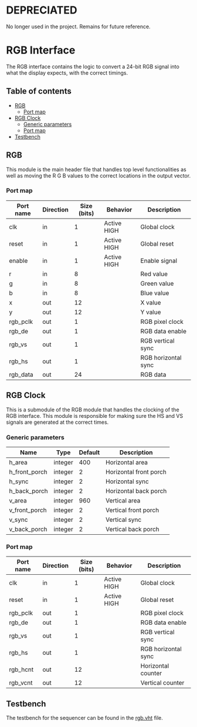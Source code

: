 # DEPRECIATED

No longer used in the project. Remains for future reference.

# RGB Interface
The RGB interface contains the logic to convert a 24-bit RGB signal into what the display expects, with the correct timings.

## Table of contents

- [RGB](#rgb)
    - [Port map](#port-map)
- [RGB Clock](#rgb-clock)
    - [Generic parameters](#generic-parameters)
    - [Port map](#port-map-1)
- [Testbench](#testbench)

## RGB
This module is the main header file that handles top level functionalities as well as moving the R G B values to the correct locations in the output vector.

### Port map

| Port name | Direction | Size (bits) | Behavior | Description |
|-----------|-----------|------|----------|-------------|
| clk       | in        | 1 | Active HIGH | Global clock |
| reset     | in        | 1 | Active HIGH | Global reset |
| enable    | in        | 1 | Active HIGH | Enable signal |
| r | in | 8 | | Red value |
| g | in | 8 | | Green value |
| b | in | 8 | | Blue value |
| x | out | 12 | | X value |
| y | out | 12 | | Y value |
|rgb_pclk | out | 1 | | RGB pixel clock |
| rgb_de | out | 1 | | RGB data enable |
| rgb_vs | out | 1 | | RGB vertical sync |
| rgb_hs | out | 1 | | RGB horizontal sync |
| rgb_data | out | 24 | | RGB data |

## RGB Clock
This is a submodule of the RGB module that handles the clocking of the RGB interface. This module is responsible for making sure the HS and VS signals are generated at the correct times.

### Generic parameters

| Name | Type | Default | Description |
|------|------|---------|-------------|
| h_area | integer | 400 | Horizontal area |
| h_front_porch | integer | 2 | Horizontal front porch |
| h_sync | integer | 2 | Horizontal sync |
| h_back_porch | integer | 2 | Horizontal back porch |
| v_area | integer | 960 | Vertical area |
| v_front_porch | integer | 2 | Vertical front porch |
| v_sync | integer | 2 | Vertical sync |
| v_back_porch | integer | 2 | Vertical back porch |

### Port map

| Port name | Direction | Size (bits) | Behavior | Description |
|-----------|-----------|------|----------|-------------|
| clk       | in        | 1 | Active HIGH | Global clock |
| reset     | in        | 1 | Active HIGH | Global reset |
| rgb_pclk  | out       | 1 | | RGB pixel clock |
| rgb_de    | out       | 1 | | RGB data enable |
| rgb_vs    | out       | 1 | | RGB vertical sync |
| rgb_hs    | out       | 1 | | RGB horizontal sync |
| rgb_hcnt  | out       | 12 | | Horizontal counter |
| rgb_vcnt  | out       | 12 | | Vertical counter |

## Testbench
The testbench for the sequencer can be found in the [rgb.vht](testbench/rgb.vht) file.